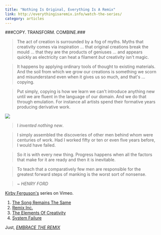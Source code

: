 ```yaml
---
title: "Nothing Is Original, Everything Is A Remix"
link: http://everythingisaremix.info/watch-the-series/
category: articles
---
```


###COPY. TRANSFORM. COMBINE.###

> The act of creation is surrounded by a fog of myths. Myths that creativity
> comes via inspiration ... that original creations break the mould ... that
> they are the products of geniuses ... and appears quickly as electricity
> can heat a filament _but_ creativity isn't magic.

> It happens by applying ordinary tools of thought to existing materials.
> And the soil from which we grow our creations is something we scorn and
> misunderstand even when it gives us so much, and that's ... copying.

> Put simply, copying is how we learn we can't introduce anything new until
> we are fluent in the language of our domain. And we do that through
> emulation. For instance all artists spend their formative years producing
> derivative work.

<img src="http://assets.kingori.co/content/article/2013/05/good-vs-bad-theft.jpeg" style="max-width: 540px;" />

> I _invented nothing new_.

> I simply assembled the discoveries of other men behind whom were centuries
> of work. Had I worked fifty or ten or even five years before, I would have
> failed.

> So it is with every new thing. Progress happens when all the factors that
> make for it are ready and then it is inevitable.

> To teach that a comparatively few men are responsible for the greatest
> forward steps of manking is the worst sort of nonsense.

> _~ HENRY FORD_

[Kirby Ferguson's][5] series on Vimeo.

1. [The Song Remains The Same][1]
2. [Remix Inc.][2]
3. [The Elements Of Creativity][3]
4. [System Failure][4]

Just, _[EMBRACE THE REMIX][6]_

[1]: http://vimeo.com/14912890
[2]: http://vimeo.com/19447662
[3]: http://vimeo.com/25380454
[4]: http://vimeo.com/36881035
[5]: http://vimeo.com/kirbyferguson/videos
[6]: http://www.youtube.com/watch?v=zd-dqUuvLk4

